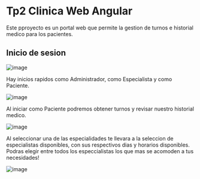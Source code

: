 # Tp2 Clinica Web Angular

Este pproyecto es un portal web que permite la gestion de turnos e historial medico para los pacientes.

## Inicio de sesion

![image](https://github.com/user-attachments/assets/8b964451-9ae3-46e6-afd4-1bd9818da251)

Hay inicios rapidos como Administrador, como Especialista y como Paciente.

![image](https://github.com/user-attachments/assets/578c2283-279e-4a38-9451-3c1ba98afa9e)

Al iniciar como Paciente podremos obtener turnos y revisar nuestro historial medico.

![image](https://github.com/user-attachments/assets/b2b9d7cc-1ee8-4635-be96-b956d1240ae2)

Al seleccionar una de las especialidades te llevara a la seleccion de especialistas disponibles, con sus respectivos dias y horarios disponibles. Podras elegir entre todos los especcialistas los que mas se acomoden a tus necesidades!

![image](https://github.com/user-attachments/assets/4ca64bcb-6ee7-4c37-8ae2-897f59875262)




